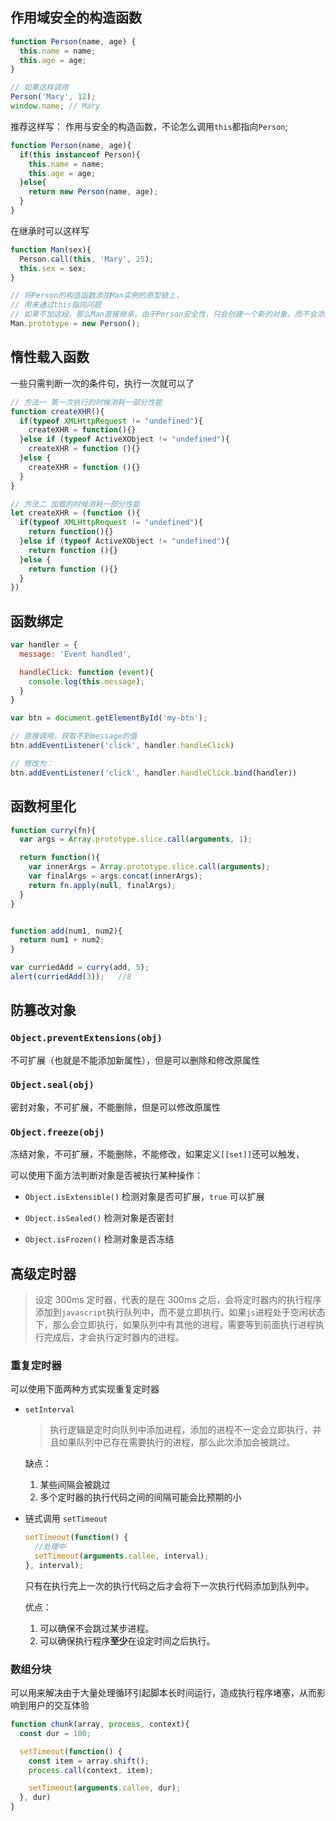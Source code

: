 ## 作用域安全的构造函数

```js
function Person(name, age) {
  this.name = name;
  this.age = age;
}

// 如果这样调用
Person('Mary', 12);
window.name; // Mary
```

推荐这样写：
作用与安全的构造函数，不论怎么调用`this`都指向`Person`;

```js
function Person(name, age){
  if(this instanceof Person){
    this.name = name;
    this.age = age;
  }else{
    return new Person(name, age);
  }
}
```

在继承时可以这样写

```js
function Man(sex){
  Person.call(this, 'Mary', 25);
  this.sex = sex;
}

// 将Person的构造函数添加Man实例的原型链上，
// 用来通过this指向问题
// 如果不加这段，那么Man直接继承，由于Person安全性，只会创建一个新的对象，而不会添加属性到Man实例函数
Man.prototype = new Person();
```

## 惰性载入函数

一些只需判断一次的条件句，执行一次就可以了

```js
// 方法一 第一次执行的时候消耗一部分性能
function createXHR(){
  if(typeof XMLHttpRequest != "undefined"){
    createXHR = function(){}
  }else if (typeof ActiveXObject != "undefined"){
    createXHR = function (){}
  }else {
    createXHR = function (){}
  }
}

// 方法二 加载的时候消耗一部分性能
let createXHR = (function (){
  if(typeof XMLHttpRequest != "undefined"){
    return function(){}
  }else if (typeof ActiveXObject != "undefined"){
    return function (){}
  }else {
    return function (){}
  }
})
```

## 函数绑定

```js
var handler = {
  message: 'Event handled',

  handleClick: function (event){
    console.log(this.message);
  }
}

var btn = document.getElementById('my-btn');

// 直接调用，获取不到message的值
btn.addEventListener('click', handler.handleClick)

// 修改为：
btn.addEventListener('click', handler.handleClick.bind(handler))
```

## 函数柯里化

```js
function curry(fn){
  var args = Array.prototype.slice.call(arguments, 1);

  return function(){
    var innerArgs = Array.prototype.slice.call(arguments);
    var finalArgs = args.concat(innerArgs);
    return fn.apply(null, finalArgs);
  }
}


function add(num1, num2){
  return num1 + num2;
}

var curriedAdd = curry(add, 5);
alert(curriedAdd(3));   //8
```

## 防篡改对象

### `Object.preventExtensions(obj)`

不可扩展（也就是不能添加新属性），但是可以删除和修改原属性

### `Object.seal(obj)`

密封对象，不可扩展，不能删除，但是可以修改原属性

### `Object.freeze(obj)`

冻结对象，不可扩展，不能删除，不能修改，如果定义`[[set]]`还可以触发，

可以使用下面方法判断对象是否被执行某种操作：

- `Object.isExtensible()` 检测对象是否可扩展，`true` 可以扩展

- `Object.isSealed()` 检测对象是否密封

- `Object.isFrozen()` 检测对象是否冻结

## 高级定时器

> 设定 300ms 定时器，代表的是在 300ms 之后，会将定时器内的执行程序添加到`javascript`执行队列中，而不是立即执行，如果`js`进程处于空闲状态下，那么会立即执行，如果队列中有其他的进程，需要等到前面执行进程执行完成后，才会执行定时器内的进程。

### 重复定时器

可以使用下面两种方式实现重复定时器

- `setInterval`

  > 执行逻辑是定时向队列中添加进程，添加的进程不一定会立即执行，并且如果队列中已存在需要执行的进程，那么此次添加会被跳过。

  缺点：

  1. 某些间隔会被跳过
  2. 多个定时器的执行代码之间的间隔可能会比预期的小

- 链式调用 `setTimeout`

  ```js
  setTimeout(function() {
    //处理中
    setTimeout(arguments.callee, interval);
  }, interval);
  ```

  只有在执行完上一次的执行代码之后才会将下一次执行代码添加到队列中。

  优点：
  1. 可以确保不会跳过某步进程。
  2. 可以确保执行程序**至少**在设定时间之后执行。

### 数组分块

可以用来解决由于大量处理循环引起脚本长时间运行，造成执行程序堵塞，从而影响到用户的交互体验

```js
function chunk(array, process, context){
  const dur = 100;

  setTimeout(function() {
    const item = array.shift();
    process.call(context, item);

    setTimeout(arguments.callee, dur);
  }, dur)
}
```
